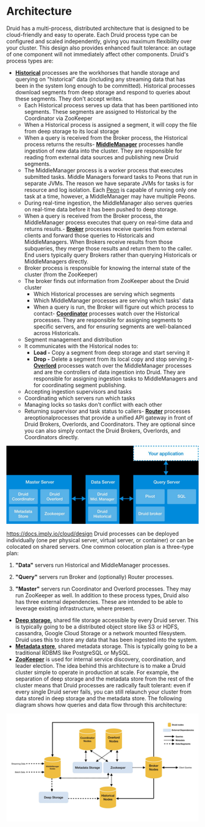 # Architecture

Druid has a multi-process, distributed architecture that is designed to be cloud-friendly and easy to operate. Each Druid process type can be configured and scaled independently, giving you maximum flexibility over your cluster. This design also provides enhanced fault tolerance: an outage of one component will not immediately affect other components.
Druid's process types are:

- [**Historical**](http://druid.io/docs/latest/design/historical.html) processes are the workhorses that handle storage and querying on "historical" data (including any streaming data that has been in the system long enough to be committed). Historical processes download segments from deep storage and respond to queries about these segments. They don't accept writes.
  - Each Historical process serves up data that has been partitioned into segments. These segments are assigned to Historical by the Coordinator via ZooKeeper
  - When a Historical process is assigned a segment, it will copy the file from deep storage to its local storage
  - When a query is received from the Broker process, the Historical process returns the results- [**MiddleManager**](http://druid.io/docs/latest/design/middlemanager.html) processes handle ingestion of new data into the cluster. They are responsible for reading from external data sources and publishing new Druid segments.
  - The MiddleManager process is a worker process that executes submitted tasks. Middle Managers forward tasks to Peons that run in separate JVMs. The reason we have separate JVMs for tasks is for resource and log isolation. Each [Peon](https://druid.apache.org/docs/latest/design/peons.html) is capable of running only one task at a time, however, a MiddleManager may have multiple Peons.
  - During real-time ingestion, the MiddleManager also serves queries on real-time data before it has been pushed to deep storage.
  - When a query is received from the Broker process, the MiddleManager process executes that query on real-time data and returns results.- [**Broker**](http://druid.io/docs/latest/design/broker.html) processes receive queries from external clients and forward those queries to Historicals and MiddleManagers. When Brokers receive results from those subqueries, they merge those results and return them to the caller. End users typically query Brokers rather than querying Historicals or MiddleManagers directly.
  - Broker process is responsible for knowing the internal state of the cluster (from the ZooKeeper)
  - The broker finds out information from ZooKeeper about the Druid cluster
    - Which Historical processes are serving which segments
    - Which MiddleManager processes are serving which tasks' data
    - When a query is run, the Broker will figure out which process to contact- [**Coordinator**](http://druid.io/docs/latest/design/coordinator.html) processes watch over the Historical processes. They are responsible for assigning segments to specific servers, and for ensuring segments are well-balanced across Historicals.
  - Segment management and distribution
  - It communicates with the Historical nodes to:
    - **Load -** Copy a segment from deep storage and start serving it
    - **Drop -** Delete a segment from its local copy and stop serving it- [**Overlord**](http://druid.io/docs/latest/design/overlord.html) processes watch over the MiddleManager processes and are the controllers of data ingestion into Druid. They are responsible for assigning ingestion tasks to MiddleManagers and for coordinating segment publishing.
  - Accepting ingestion supervisors and tasks
  - Coordinating which servers run which tasks
  - Managing locks so tasks don't conflict with each other
  - Returning supervisor and task status to callers- [**Router**](http://druid.io/docs/latest/development/router.html) processes areoptionalprocesses that provide a unified API gateway in front of Druid Brokers, Overlords, and Coordinators. They are optional since you can also simply contact the Druid Brokers, Overlords, and Coordinators directly.

![image](../../../media/Druid_Architecture-image1.jpg)

<https://docs.imply.io/cloud/design>
Druid processes can be deployed individually (one per physical server, virtual server, or container) or can be colocated on shared servers. One common colocation plan is a three-type plan:

1. **"Data"** servers run Historical and MiddleManager processes.

2. **"Query"** servers run Broker and (optionally) Router processes.

3. **"Master"** servers run Coordinator and Overlord processes. They may run ZooKeeper as well.
In addition to these process types, Druid also has three external dependencies. These are intended to be able to leverage existing infrastructure, where present.

- **[Deep storage](http://druid.io/docs/latest/design/index.html#deep-storage),** shared file storage accessible by every Druid server. This is typically going to be a distributed object store like S3 or HDFS, cassandra, Google Cloud Storage or a network mounted filesystem. Druid uses this to store any data that has been ingested into the system.
- [**Metadata store**](http://druid.io/docs/latest/design/index.html#metadata-storage), shared metadata storage. This is typically going to be a traditional RDBMS like PostgreSQL or MySQL.
- [**ZooKeeper**](http://druid.io/docs/latest/design/index.html#zookeeper) is used for internal service discovery, coordination, and leader election.
The idea behind this architecture is to make a Druid cluster simple to operate in production at scale. For example, the separation of deep storage and the metadata store from the rest of the cluster means that Druid processes are radically fault tolerant: even if every single Druid server fails, you can still relaunch your cluster from data stored in deep storage and the metadata store.
The following diagram shows how queries and data flow through this architecture:

![image](../../../media/Druid_Architecture-image2.jpg)
